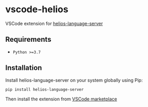 # vscode-helios

VSCode extension for <a href="https://github.com/et9797/helios-language-server">helios-language-server</a>

## Requirements

* `Python >=3.7`

## Installation

Install helios-language-server on your system globally using Pip:

`pip install helios-language-server`

Then install the extension from <a href="https://marketplace.visualstudio.com/items?itemName=et9797.vscode-helios">VSCode marketplace</a>
